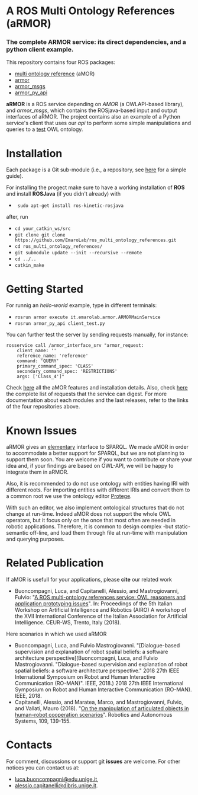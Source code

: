 # A ROS Multi Ontology References (aRMOR)
### The complete ARMOR service: its direct dependencies, and a python client example.

This repository contains four ROS packages:
 - [multi ontology reference](https://github.com/EmaroLab/multi_ontology_reference) (aMOR)
 - [armor](https://github.com/EmaroLab/armor)
 - [armor_msgs](https://github.com/EmaroLab/armor_msgs) 
 - [armor_py_api](https://github.com/EmaroLab/armor_py_api)

**aRMOR** is a ROS service depending on *AMOR* (a OWLAPI-based library), and *armor_msgs*, which contains the ROSjava-based input and output interfaces of aRMOR.
The project contains also an example of a Python service's client that uses our *api* to perform some simple manipulations and queries to a [test](https://github.com/EmaroLab/armor_py_api/blob/master/test/test.owl) OWL ontology.

# Installation
Each package is a Git sub-module (i.e., a repository, see [here](https://github.com/EmaroLab/docs/wiki/GitHub-Tutorial-to-Manage-Project-with-SubRepositories#clone-the-project) for a simple guide).

For installing the progect make sure to have a working installation of **ROS** and install **ROSJava** (if you didn't already) with
 - ` sudo apt-get install ros-kinetic-rosjava`  
 
after, run
 - `cd your_catkin_ws/src`
 - `git clone git clone https://github.com/EmaroLab/ros_multi_ontology_references.git`
 - `cd ros_multi_ontology_references/`
 - `git submodule update --init --recursive --remote`
 - `cd ../..`
 - `catkin_make`

# Getting Started
For runnig an *hello-world* example, type in different terminals:
 - `rosrun armor execute it.emarolab.armor.ARMORMainService`
 - `rosrun armor_py_api client_test.py`

You can further test the server by sending requests manually, for instance:
```
rosservice call /armor_interface_srv "armor_request:
    client_name: ''
    reference_name: 'reference'
    command: 'QUERY'
    primary_command_spec: 'CLASS'
    secondary_command_spec: 'RESTRICTIONS'
    args: ['Class_4']" 
```
Check [here](https://github.com/EmaroLab/armor/blob/master/README.MD) all the aMOR features and installation details.
Also, check [here](https://github.com/EmaroLab/armor/blob/master/commands.md) the complete list of requests that the service can digest.
For more documentation about each modules and the last releases, refer to the links of the four repositories above.

# Known Issues

aRMOR gives an [elementary](https://github.com/EmaroLab/armor/issues/5#issuecomment-479956294) interface to SPARQL.
We made aMOR in order to accommodate a better support for SPARQL, but we are not planning to support them soon.
You are welcome if you want to contribute or share your idea and, if your findings are based on OWL-API, we will be happy to integrate them in aRMOR.

Also, it is recommended to do not use ontology with entities having IRI with different roots.
For importing entities with different IRIs and convert them to a common root we use the ontology editor [Protege](https://protege.stanford.edu/).

With such an editor, we also implement ontological structures that do not change at run-time.
Indeed aMOR does not support the whole OWL operators, but it focus only on the once that most often are needed in robotic applications.
Therefore, it is common to design complex -but static- semantic off-line, and load them through file at run-time with manipulation and querying purposes.

# Related Publication
If aMOR is usefull for your applications, please **cite** our related work
 - Buoncompagni, Luca, and Capitanelli, Alessio, and Mastrogiovanni, Fulvio: "[A ROS multi-ontology references service: OWL reasoners and application prototyping issues](http://ceur-ws.org/Vol-2352/short7.pdf)". In: Proceedings of the 5th Italian Workshop on Artificial Intelligence and Robotics (AIRO) A workshop of the XVII International Conference of the Italian Association for Artificial Intelligence. CEUR-WS, Trento, Italy (2018).

Here scenarios in which we used aRMOR
 - Buoncompagni, Luca, and Fulvio Mastrogiovanni. "[Dialogue-based supervision and explanation of robot spatial beliefs: a software architecture perspective](Buoncompagni, Luca, and Fulvio Mastrogiovanni. "Dialogue-based supervision and explanation of robot spatial beliefs: a software architecture perspective." 2018 27th IEEE International Symposium on Robot and Human Interactive Communication (RO-MAN)". IEEE, 2018.) 2018 27th IEEE International Symposium on Robot and Human Interactive Communication (RO-MAN). IEEE, 2018.
 - Capitanelli, Alessio, and Maratea, Marco, and Mastrogiovanni, Fulvio, and Vallati, Mauro (2018). "[On the manipulation of articulated objects in human–robot cooperation scenarios](https://arxiv.org/pdf/1801.01757.pdf)". Robotics and Autonomous Systems, 109, 139-155.
 
# Contacts
For comment, discussions or support git **issues** are welcome.
For other notices you can contact us at:
 - [luca.buoncompagni@edu.unige.it](mailto:luca.buoncompagni@edu.unige.it),
 - [alessio.capitanelli@dibris.unige.it](mailto:alessio.capitanelli@dibris.unige.it).

